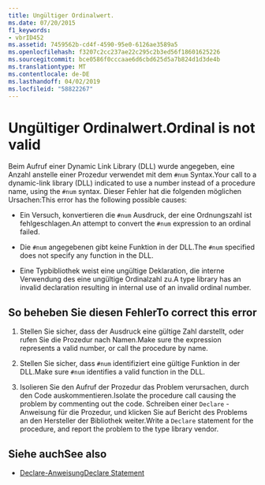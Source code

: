 ```yaml
---
title: Ungültiger Ordinalwert.
ms.date: 07/20/2015
f1_keywords:
- vbrID452
ms.assetid: 7459562b-cd4f-4590-95e0-6126ae3589a5
ms.openlocfilehash: f3207c2cc237ae22c295c2b3ed56f18601625226
ms.sourcegitcommit: bce0586f0cccaae6d6cbd625d5a7b824d1d3de4b
ms.translationtype: MT
ms.contentlocale: de-DE
ms.lasthandoff: 04/02/2019
ms.locfileid: "58822267"
---
```

# <a name="ordinal-is-not-valid"></a><span data-ttu-id="7e31c-102">Ungültiger Ordinalwert.</span><span class="sxs-lookup"><span data-stu-id="7e31c-102">Ordinal is not valid</span></span>
<span data-ttu-id="7e31c-103">Beim Aufruf einer Dynamic Link Library (DLL) wurde angegeben, eine Anzahl anstelle einer Prozedur verwendet mit dem `#num` Syntax.</span><span class="sxs-lookup"><span data-stu-id="7e31c-103">Your call to a dynamic-link library (DLL) indicated to use a number instead of a procedure name, using the `#num` syntax.</span></span> <span data-ttu-id="7e31c-104">Dieser Fehler hat die folgenden möglichen Ursachen:</span><span class="sxs-lookup"><span data-stu-id="7e31c-104">This error has the following possible causes:</span></span>  
  
-   <span data-ttu-id="7e31c-105">Ein Versuch, konvertieren die `#num` Ausdruck, der eine Ordnungszahl ist fehlgeschlagen.</span><span class="sxs-lookup"><span data-stu-id="7e31c-105">An attempt to convert the `#num` expression to an ordinal failed.</span></span>  
  
-   <span data-ttu-id="7e31c-106">Die `#num` angegebenen gibt keine Funktion in der DLL.</span><span class="sxs-lookup"><span data-stu-id="7e31c-106">The `#num` specified does not specify any function in the DLL.</span></span>  
  
-   <span data-ttu-id="7e31c-107">Eine Typbibliothek weist eine ungültige Deklaration, die interne Verwendung des eine ungültige Ordinalzahl zu.</span><span class="sxs-lookup"><span data-stu-id="7e31c-107">A type library has an invalid declaration resulting in internal use of an invalid ordinal number.</span></span>  
  
## <a name="to-correct-this-error"></a><span data-ttu-id="7e31c-108">So beheben Sie diesen Fehler</span><span class="sxs-lookup"><span data-stu-id="7e31c-108">To correct this error</span></span>  
  
1.  <span data-ttu-id="7e31c-109">Stellen Sie sicher, dass der Ausdruck eine gültige Zahl darstellt, oder rufen Sie die Prozedur nach Namen.</span><span class="sxs-lookup"><span data-stu-id="7e31c-109">Make sure the expression represents a valid number, or call the procedure by name.</span></span>  
  
2.  <span data-ttu-id="7e31c-110">Stellen Sie sicher, dass `#num` identifiziert eine gültige Funktion in der DLL.</span><span class="sxs-lookup"><span data-stu-id="7e31c-110">Make sure `#num` identifies a valid function in the DLL.</span></span>  
  
3.  <span data-ttu-id="7e31c-111">Isolieren Sie den Aufruf der Prozedur das Problem verursachen, durch den Code auskommentieren.</span><span class="sxs-lookup"><span data-stu-id="7e31c-111">Isolate the procedure call causing the problem by commenting out the code.</span></span> <span data-ttu-id="7e31c-112">Schreiben einer `Declare` -Anweisung für die Prozedur, und klicken Sie auf Bericht des Problems an den Hersteller der Bibliothek weiter.</span><span class="sxs-lookup"><span data-stu-id="7e31c-112">Write a `Declare` statement for the procedure, and report the problem to the type library vendor.</span></span>  
  
## <a name="see-also"></a><span data-ttu-id="7e31c-113">Siehe auch</span><span class="sxs-lookup"><span data-stu-id="7e31c-113">See also</span></span>

- [<span data-ttu-id="7e31c-114">Declare-Anweisung</span><span class="sxs-lookup"><span data-stu-id="7e31c-114">Declare Statement</span></span>](../../../visual-basic/language-reference/statements/declare-statement.md)
